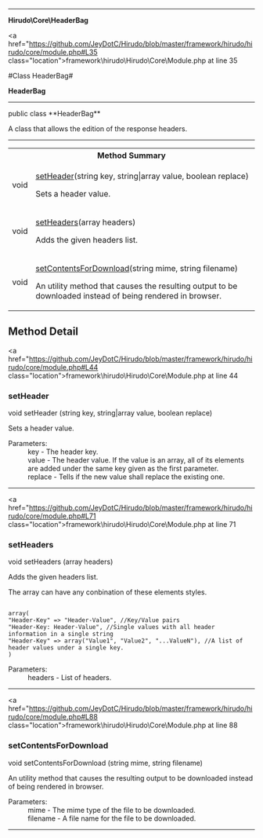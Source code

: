 
- - -

**Hirudo\Core\HeaderBag**


<a href="https://github.com/JeyDotC/Hirudo/blob/master/framework/hirudo/hirudo/core/module.php#L35 class="location">framework\hirudo\Hirudo\Core\Module.php at line 35</a>

#Class HeaderBag#

**HeaderBag**




- - -

<p class="signature">public  class **HeaderBag**</p>

<div class="comment" id="overview_description"><p>A class that allows the edition of the response headers.</p></div>



- - -

<table id="summary_method">
<tr><th colspan="2">Method Summary</th></tr>
<tr>
<td><span class='k'></span> <span class='nx'>void</span></td>
<td class="description"><p class="name"><a href="#setheader">setHeader</a>(string key, string|array value, boolean replace)</p><p class="description">Sets a header value.</p></td>
</tr>
<tr>
<td><span class='k'></span> <span class='nx'>void</span></td>
<td class="description"><p class="name"><a href="#setheaders">setHeaders</a>(array headers)</p><p class="description">Adds the given headers list.</p></td>
</tr>
<tr>
<td><span class='k'></span> <span class='nx'>void</span></td>
<td class="description"><p class="name"><a href="#setcontentsfordownload">setContentsForDownload</a>(string mime, string filename)</p><p class="description">An utility method that causes the resulting output to be downloaded
instead of being rendered in browser.</p></td>
</tr>
</table>

<h2 id="detail_method">Method Detail</h2>

<a href="https://github.com/JeyDotC/Hirudo/blob/master/framework/hirudo/hirudo/core/module.php#L44 class="location">framework\hirudo\Hirudo\Core\Module.php at line 44</a>

<h3 id="setHeader()">setHeader</h3>
<span class='k'></span> <span class='nx'>void</span> <span class='nf'>setHeader</span> (string key, string|array value, boolean replace)

<div class="details">
<p>Sets a header value.</p><dl>
<dt>Parameters:</dt>
<dd>key - The header key.</dd>
<dd>value - The header value. If the value is an array, all of its elements are added under the same key given as the first parameter.</dd>
<dd>replace - Tells if the new value shall replace the existing one.</dd>
</dl>
</div>

- - -


<a href="https://github.com/JeyDotC/Hirudo/blob/master/framework/hirudo/hirudo/core/module.php#L71 class="location">framework\hirudo\Hirudo\Core\Module.php at line 71</a>

<h3 id="setHeaders()">setHeaders</h3>
<span class='k'></span> <span class='nx'>void</span> <span class='nf'>setHeaders</span> (array headers)

<div class="details">
<p><p>Adds the given headers list.</p></p><p><p>The array can have any conbination of these elements styles.</p></p><p><div>
<code>
array(
"Header-Key" => "Header-Value", //Key/Value pairs
"Header-Key: Header-Value", //Single values with all header information in a single string
"Header-Key" => array("Value1", "Value2", "...ValueN"), //A list of header values under a single key.
)
</code>
</div></p><dl>
<dt>Parameters:</dt>
<dd>headers - List of headers.</dd>
</dl>
</div>

- - -


<a href="https://github.com/JeyDotC/Hirudo/blob/master/framework/hirudo/hirudo/core/module.php#L88 class="location">framework\hirudo\Hirudo\Core\Module.php at line 88</a>

<h3 id="setContentsForDownload()">setContentsForDownload</h3>
<span class='k'></span> <span class='nx'>void</span> <span class='nf'>setContentsForDownload</span> (string mime, string filename)

<div class="details">
<p><p>An utility method that causes the resulting output to be downloaded
instead of being rendered in browser.</p></p><dl>
<dt>Parameters:</dt>
<dd>mime - The mime type of the file to be downloaded.</dd>
<dd>filename - A file name for the file to be downloaded.</dd>
</dl>
</div>

- - -

